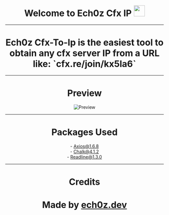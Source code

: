 <h1 align="center"><b>Welcome to Ech0z Cfx IP </b><img src="https://media.giphy.com/media/hvRJCLFzcasrR4ia7z/giphy.gif" width="35"></h1>

---

<h1 align="center">Ech0z Cfx-To-Ip is the easiest tool to obtain any cfx server IP from a URL like: `cfx.re/join/kx5la6`</h1>

---

<h1 align="center"><b>Preview</b></h1>

<p align="center">
  <img src="https://media.discordapp.net/attachments/1230099510957572106/1231549703779385394/image.png?ex=66375d0a&is=6624e80a&hm=aba05497d6c79c4725806c3bbaca7efea2d127d3b90ee6c0dc54ac060aad7cec&=&format=webp&quality=lossless&width=781&height=184" alt="Preview">
</p>

---

<h1 align="center"><b>Packages Used</b></h1>

<p align="center">
  - <a href="https://www.npmjs.com/package/axios/v/1.6.8">Axios@1.6.8</a><br>
  - <a href="https://www.npmjs.com/package/chalk/v/4.1.2">Chalk@4.1.2</a><br>
  - <a href="https://www.npmjs.com/package/readline/v/1.3.0">Readline@1.3.0</a>
</p>

---

<h1 align="center"><b>Credits</b></h1>

<h1 align="center">Made by <a href="https://discord.com/users/1135627677441736704">ech0z.dev</a></h1>
